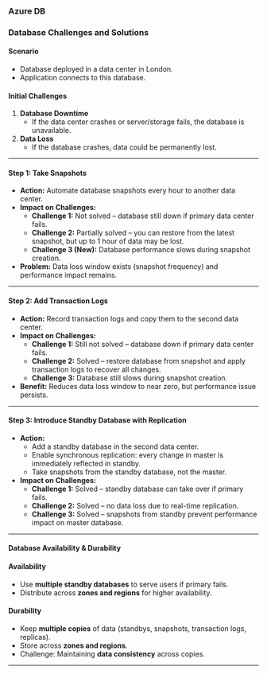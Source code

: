 ### Azure DB

### Database Challenges and Solutions

#### Scenario
- Database deployed in a data center in London.
- Application connects to this database.

#### Initial Challenges
1. **Database Downtime**  
   - If the data center crashes or server/storage fails, the database is unavailable.
2. **Data Loss**  
   - If the database crashes, data could be permanently lost.
---

#### Step 1: Take Snapshots
- **Action:** Automate database snapshots every hour to another data center.
- **Impact on Challenges:**
  - **Challenge 1:** Not solved – database still down if primary data center fails.
  - **Challenge 2:** Partially solved – you can restore from the latest snapshot, but up to 1 hour of data may be lost.
  - **Challenge 3 (New):** Database performance slows during snapshot creation.
- **Problem:** Data loss window exists (snapshot frequency) and performance impact remains.

---

#### Step 2: Add Transaction Logs
- **Action:** Record transaction logs and copy them to the second data center.
- **Impact on Challenges:**
  - **Challenge 1:** Still not solved – database down if primary data center fails.
  - **Challenge 2:** Solved – restore database from snapshot and apply transaction logs to recover all changes.
  - **Challenge 3:** Database still slows during snapshot creation.
- **Benefit:** Reduces data loss window to near zero, but performance issue persists.

---

#### Step 3: Introduce Standby Database with Replication
- **Action:**  
  - Add a standby database in the second data center.  
  - Enable synchronous replication: every change in master is immediately reflected in standby.  
  - Take snapshots from the standby database, not the master.
- **Impact on Challenges:**
  - **Challenge 1:** Solved – standby database can take over if primary fails.
  - **Challenge 2:** Solved – no data loss due to real-time replication.
  - **Challenge 3:** Solved – snapshots from standby prevent performance impact on master database.

---

#### Database Availability & Durability 

#### Availability
- Use **multiple standby databases** to serve users if primary fails.  
- Distribute across **zones and regions** for higher availability.

#### Durability
- Keep **multiple copies** of data (standbys, snapshots, transaction logs, replicas).  
- Store across **zones and regions**.  
- Challenge: Maintaining **data consistency** across copies.

---
